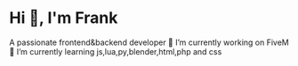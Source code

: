 # Hi 👋, I'm Frank

A passionate frontend&backend developer 
🔭 I’m currently working on FiveM
🌱 I’m currently learning js,lua,py,blender,html,php and css
